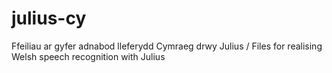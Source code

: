# julius-cy
Ffeiliau ar gyfer adnabod lleferydd Cymraeg drwy Julius / Files for realising Welsh speech recognition with Julius
